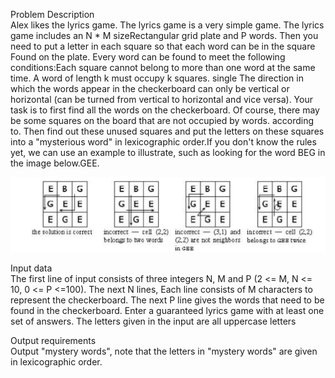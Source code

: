 Problem Description  
Alex likes the lyrics game. The lyrics game is a very simple game. The lyrics game includes an N * M sizeRectangular grid plate and P words. Then you need to put a letter in each square so that each word can be in the square
Found on the plate. Every word can be found to meet the following conditions:Each square cannot belong to more than one word at the same time. A word of length k must occupy k squares. single
The direction in which the words appear in the checkerboard can only be vertical or horizontal (can be turned from vertical to horizontal and vice versa).
Your task is to first find all the words on the checkerboard. Of course, there may be some squares on the board that are not occupied by words.
according to. Then find out these unused squares and put the letters on these squares into a "mysterious word" in lexicographic order.If you don't know the rules yet, we can use an example to illustrate, such as looking for the word BEG in the image below.GEE.

![image](https://github.com/reignsocket/Verb/blob/master/verb.png)

Input data  
The first line of input consists of three integers N, M and P (2 <= M, N <= 10, 0 <= P <=100). The next N lines,
Each line consists of M characters to represent the checkerboard. The next P line gives the words that need to be found in the checkerboard.
Enter a guaranteed lyrics game with at least one set of answers. The letters given in the input are all uppercase letters

Output requirements  
Output "mystery words", note that the letters in "mystery words" are given in lexicographic order.
